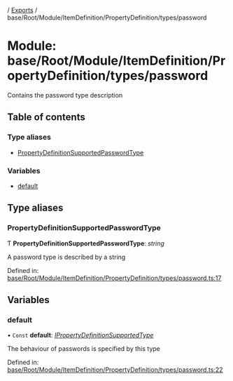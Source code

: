 [](../README.md) / [Exports](../modules.md) / base/Root/Module/ItemDefinition/PropertyDefinition/types/password

# Module: base/Root/Module/ItemDefinition/PropertyDefinition/types/password

Contains the password type description

## Table of contents

### Type aliases

- [PropertyDefinitionSupportedPasswordType](base_root_module_itemdefinition_propertydefinition_types_password.md#propertydefinitionsupportedpasswordtype)

### Variables

- [default](base_root_module_itemdefinition_propertydefinition_types_password.md#default)

## Type aliases

### PropertyDefinitionSupportedPasswordType

Ƭ **PropertyDefinitionSupportedPasswordType**: *string*

A password type is described by a string

Defined in: [base/Root/Module/ItemDefinition/PropertyDefinition/types/password.ts:17](https://github.com/onzag/itemize/blob/0569bdf2/base/Root/Module/ItemDefinition/PropertyDefinition/types/password.ts#L17)

## Variables

### default

• `Const` **default**: [*IPropertyDefinitionSupportedType*](../interfaces/base_root_module_itemdefinition_propertydefinition_types.ipropertydefinitionsupportedtype.md)

The behaviour of passwords is specified by this type

Defined in: [base/Root/Module/ItemDefinition/PropertyDefinition/types/password.ts:22](https://github.com/onzag/itemize/blob/0569bdf2/base/Root/Module/ItemDefinition/PropertyDefinition/types/password.ts#L22)
